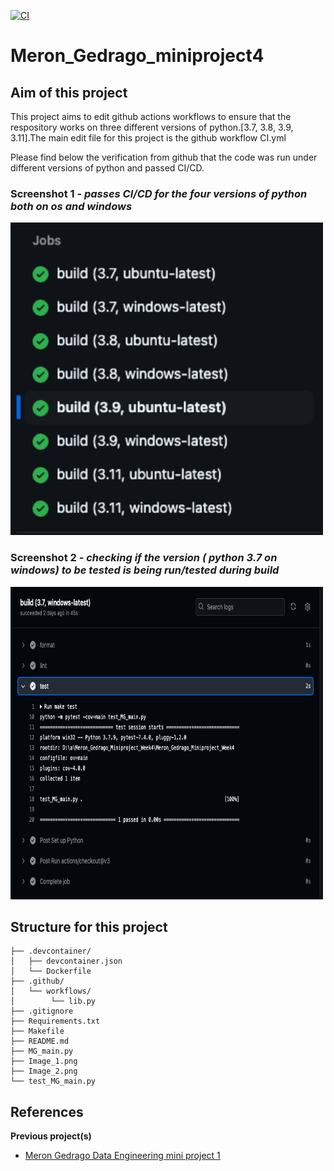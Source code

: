 [![CI](https://github.com/nogibjj/Meron_Gedrago_Miniproject_Week4/actions/workflows/CI.yml/badge.svg)](https://github.com/nogibjj/Meron_Gedrago_Miniproject_Week4/actions/workflows/CI.yml)

# Meron_Gedrago_miniproject4

## Aim of this project 

This project aims to edit github actions workflows to ensure that the respository works on three different versions of python.[3.7, 3.8, 3.9, 3.11].The main edit file for this project is the github workflow CI.yml  

Please find below the verification from github that the code was run under different versions of python and passed CI/CD. 

### Screenshot 1 - *passes CI/CD for the four versions of python both on os and windows*

<img src="Image_1.png" alt="alt text" width="500" height="500">

### Screenshot 2 - *checking if the version ( python 3.7 on windows) to be tested is being run/tested during build*

<img src="Image_2.png" alt="alt text" width="500" height="500">

## Structure for this project 


```
├── .devcontainer/
│   ├── devcontainer.json
│   └── Dockerfile
├── .github/
│   └── workflows/
│        └── lib.py
├── .gitignore
├── Requirements.txt
├── Makefile
├── README.md
├── MG_main.py
├── Image_1.png
├── Image_2.png
└── test_MG_main.py

```


## References 
**Previous project(s)**
- [Meron Gedrago Data Engineering mini project 1](https://github.com/nogibjj/Meron_Gedrago_miniproject1)
